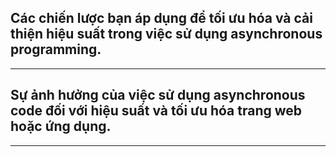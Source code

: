 ## Các chiến lược bạn áp dụng để tối ưu hóa và cải thiện hiệu suất trong việc sử dụng asynchronous programming.

---

## Sự ảnh hưởng của việc sử dụng asynchronous code đối với hiệu suất và tối ưu hóa trang web hoặc ứng dụng.

---